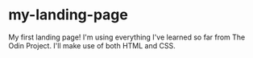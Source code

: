 # my-landing-page
My first landing page! I'm using everything I've learned so far from The Odin Project. I'll make use of both HTML and CSS.
